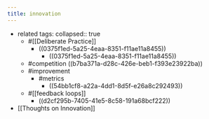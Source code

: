 ```yaml
---
title: innovation
---
```


- related tags: 
  collapsed:: true
	- #[[Deliberate Practice]]
		- ((0375f1ed-5a25-4eaa-8351-f11ae11a8455))
			- ((0375f1ed-5a25-4eaa-8351-f11ae11a8455))
	- #competition ((b7ba371a-d28c-426e-beb1-f393e23922ba))
	- #improvement
		- #metrics
			- ((54bb1cf8-a22a-4dd1-8d5f-e26a8c292493))
	- #[[feedback loops]]
		- ((d2cf295b-7405-41e5-8c58-191a68bcf222))
- [[Thoughts on Innovation]]